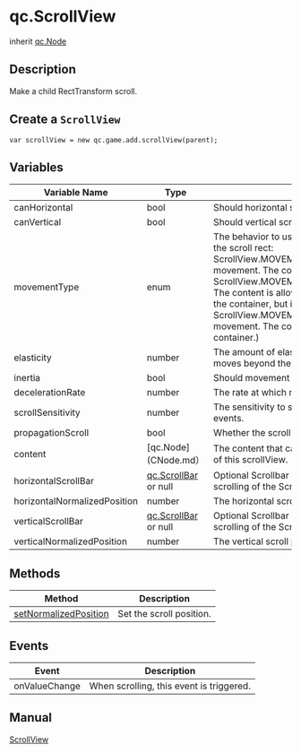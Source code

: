 # qc.ScrollView
inherit [qc.Node](CNode.md)

## Description
Make a child RectTransform scroll.

## Create a `ScrollView`
````
var scrollView = new qc.game.add.scrollView(parent);
````

## Variables
| Variable Name     |  Type     |   Description           |
| ------------- |-------------| -------------|
| canHorizontal | bool | Should horizontal scrolling be enabled? |
| canVertical | bool | Should vertical scrolling be enabled? |
| movementType | enum | The behavior to use when the content moves beyond the scroll rect: ScrollView.MOVEMENT_UNRESTRICTED(Unrestricted movement. The content can move forever.), ScrollView.MOVEMENT_ELASTIC(Elastic movement. The content is allowed to temporarily move beyond the container, but is pulled back elastically.), ScrollView.MOVEMENT_CLAMPED(Clamped movement. The content can not be moved beyond its container.) |
| elasticity | number | The amount of elasticity to use when the content moves beyond the scroll rect. |
| inertia | bool | Should movement inertia be enabled? |
| decelerationRate | number | The rate at which movement slows down. |
| scrollSensitivity | number | The sensitivity to scroll wheel and track pad scroll events. |
| propagationScroll | bool | Whether the scroll event is passed to the upper. |
| content | [qc.Node](CNode.md） | The content that can be scrolled. It should be a child of this scrollView. |
| horizontalScrollBar | [qc.ScrollBar](CScrollBar.md) or null | Optional Scrollbar object linked to the horizontal scrolling of the ScrollView. |
| horizontalNormalizedPosition | number | The horizontal scroll position between 0 and 1. |
| verticalScrollBar | [qc.ScrollBar](CScrollBar.md) or null | Optional Scrollbar object linked to the vertical scrolling of the ScrollView. |
| verticalNormalizedPosition | number | The vertical scroll position between 0 and 1. |

## Methods
| Method | Description |
| ------------- |-------------|
| [setNormalizedPosition](sv_setNormalizedPosition.md) | Set the scroll position.  |

## Events
| Event  | Description |
| ------------- |-------------|
| onValueChange | When scrolling, this event is triggered. |

## Manual
[ScrollView](http://docs.qiciengine.com/manual/Sample/ScrollView.html)
